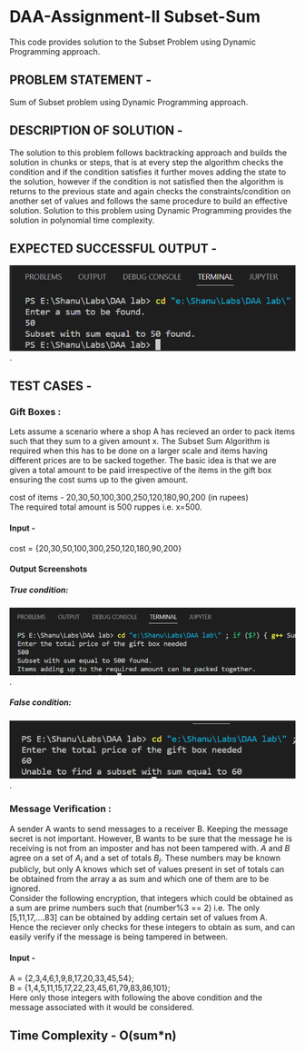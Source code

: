 # DAA-Assignment-II Subset-Sum
This code provides solution to the Subset Problem using Dynamic Programming approach.


## PROBLEM STATEMENT - 
Sum of Subset problem using Dynamic Programming approach.

## DESCRIPTION OF SOLUTION - 
The solution to this problem follows backtracking approach and builds the solution in chunks or steps, that is at every step the algorithm checks the condition and if the condition satisfies it further moves adding the state to the solution, however if the condition is not satisfied then the algorithm is returns to the previous state and again checks the constraints/condition on another set of values and follows the same procedure to build an effective solution.
Solution to this problem using Dynamic Programming provides the solution in polynomial time complexity.

## EXPECTED SUCCESSFUL OUTPUT -
![alt text](https://github.com/GujarPrathamesh16/DAA-Assignment-II-Subset-Sum-/blob/main/Screenshot%20(18).png).

## TEST CASES - 

### Gift Boxes :
Lets assume a scenario where a shop A has recieved an order to pack items such that they sum to a given amount x. The Subset Sum Algorithm is required when this has to be done on a larger scale and items having different prices are to be sacked together. The basic idea is that we are given a total amount to be paid irrespective of the items in the gift box ensuring the cost sums up to the given amount.

cost of items - 20,30,50,100,300,250,120,180,90,200 (in rupees) <br>
The required total amount is 500 ruppes i.e. x=500.

#### Input - <br>
cost = {20,30,50,100,300,250,120,180,90,200}
#### Output Screenshots
##### True condition: <br>
![alt text](https://github.com/GujarPrathamesh16/DAA-Assignment-II-Subset-Sum-/blob/main/Screenshot%20(19).png).
##### False condition:
![alt text](https://github.com/GujarPrathamesh16/DAA-Assignment-II-Subset-Sum-/blob/main/Screenshot%20(20).png).

### Message Verification :
A sender A wants to send messages to a receiver B. Keeping the message secret is not important. However, B wants to be sure that the message he is receiving is not from an imposter and has not been tampered with. $A$ and $B$ agree on a set of $A_i$ and a set of totals $B_j$. These numbers may be known publicly, but only A knows which set of values present in set of totals can be obtained from the array a as sum and which one of them are to be ignored.
<br>
Consider the following encryption, that integers which could be obtained as a sum are prime numbers such that (number%3 == 2) i.e. The only [5,11,17,....83] can be obtained by adding certain set of values from A.<br>
Hence the reciever only checks for these integers to obtain as sum, and can easily verify if the message is being tampered in between.
#### Input - <br>
A = {2,3,4,6,1,9,8,17,20,33,45,54}; <br>
B = {1,4,5,11,15,17,22,23,45,61,79,83,86,101};<br>
Here only those integers with following the above condition and the message associated with it would be considered.


## Time Complexity - O(sum*n)
